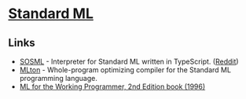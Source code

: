 # [Standard ML](https://en.wikipedia.org/wiki/Standard_ML)

## Links

- [SOSML](https://github.com/SOSML/SOSML) - Interpreter for Standard ML written in TypeScript. ([Reddit](https://www.reddit.com/r/programming/comments/d1es7v/try_standard_ml_in_your_browser_courtesy_of/))
- [MLton](https://github.com/MLton/mlton) - Whole-program optimizing compiler for the Standard ML programming language.
- [ML for the Working Programmer, 2nd Edition book (1996)](https://www.cl.cam.ac.uk/~lp15/MLbook/pub-details.html)

